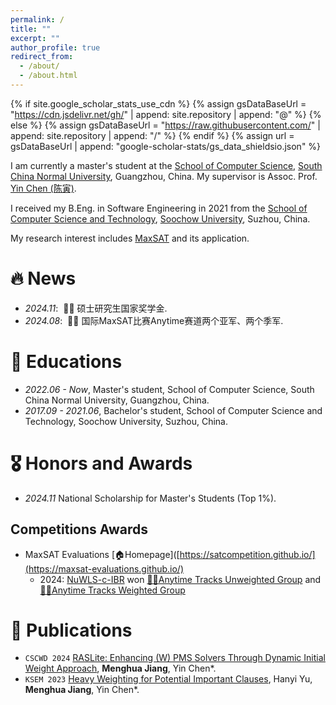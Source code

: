 ```yaml
---
permalink: /
title: ""
excerpt: ""
author_profile: true
redirect_from: 
  - /about/
  - /about.html
---
```


{% if site.google_scholar_stats_use_cdn %}
{% assign gsDataBaseUrl = "https://cdn.jsdelivr.net/gh/" | append: site.repository | append: "@" %}
{% else %}
{% assign gsDataBaseUrl = "https://raw.githubusercontent.com/" | append: site.repository | append: "/" %}
{% endif %}
{% assign url = gsDataBaseUrl | append: "google-scholar-stats/gs_data_shieldsio.json" %}

<span class='anchor' id='about-me'></span>


I am currently a master's student at the [School of Computer Science](http://cs.scnu.edu.cn/), [South China Normal University](https://www.scnu.edu.cn/), Guangzhou, China. My supervisor is Assoc. Prof. [Yin Chen (陈寅)](https://www.scholat.com/ychen).

I received my B.Eng. in Software Engineering in 2021 from the [School of Computer Science and Technology](https://scst.suda.edu.cn/), [Soochow University](https://www.suda.edu.cn/), Suzhou, China.

My research interest includes [MaxSAT](https://en.wikipedia.org/wiki/Maximum_satisfiability_problem) and its application. 


# 🔥 News
- *2024.11*: &nbsp;🎉🎉 硕士研究生国家奖学金. 
- *2024.08*: &nbsp;🎉🎉 国际MaxSAT比赛Anytime赛道两个亚军、两个季军.

# 📖 Educations
- *2022.06 - Now*, Master's student, School of Computer Science, South China Normal University, Guangzhou, China. 
- *2017.09 - 2021.06*, Bachelor's student, School of Computer Science and Technology, Soochow University, Suzhou, China.

# 🎖 Honors and Awards
- *2024.11* National Scholarship for Master's Students (Top 1%).

## Competitions Awards
- MaxSAT Evaluations [🏠Homepage]([https://satcompetition.github.io/](https://maxsat-evaluations.github.io/)
   * 2024: 
    [NuWLS-c-IBR](https://maxsat-evaluations.github.io/2024/mse24-solver-src/anytime/NuWLS-c-IBR.zip) won [🥈🥈Anytime Tracks Unweighted Group](https://maxsat-evaluations.github.io/2024/mse24-talk.pdf) and [🥇🥇Anytime Tracks Weighted Group]([https://satcompetition.github.io/2023/downloads/satcomp23slides.pdf](https://maxsat-evaluations.github.io/2024/mse24-talk.pdf))

# 📝 Publications 

- `CSCWD 2024` [RASLite: Enhancing (W) PMS Solvers Through Dynamic Initial Weight Approach](https://ieeexplore.ieee.org/abstract/document/10580189), **Menghua Jiang**, Yin Chen*.
- `KSEM 2023` [Heavy Weighting for Potential Important Clauses](https://link.springer.com/chapter/10.1007/978-3-031-40289-0_21), Hanyi Yu, **Menghua Jiang**, Yin Chen*.



